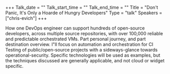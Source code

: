 +++
Talk_date = ""
Talk_start_time = ""
Talk_end_time = ""
Title = "Don't Panic, It's Only a Hoarde of Hungry Developers"
Type = "talk"
Speakers = ["chris-evich"]
+++

How one DevOps engineer can support hundreds of open-source developers, across multiple source repositories, with over 100,000 reliable and predictable orchestrated VMs.  Part personal journey, and part destination overview.  I"ll focus on automation and orchestration for CI Testing of public/open-source projects with a sideways-glance towards operational-security.  Specific technologies will be used as examples, but the techniques discussed are generally applicable, and not cloud or widget specific.

